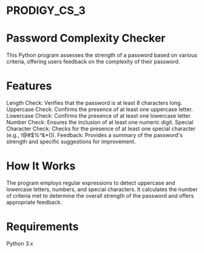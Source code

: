 # PRODIGY_CS_3

# Password Complexity Checker
This Python program assesses the strength of a password based on various criteria, offering users feedback on the complexity of their password.

# Features
Length Check: Verifies that the password is at least 8 characters long.
Uppercase Check: Confirms the presence of at least one uppercase letter.
Lowercase Check: Confirms the presence of at least one lowercase letter.
Number Check: Ensures the inclusion of at least one numeric digit.
Special Character Check: Checks for the presence of at least one special character (e.g., !@#$%^&*()).
Feedback: Provides a summary of the password's strength and specific suggestions for improvement.

# How It Works
The program employs regular expressions to detect uppercase and lowercase letters, numbers, and special characters. It calculates the number of criteria met to determine the overall strength of the password and offers appropriate feedback.

# Requirements
Python 3.x
